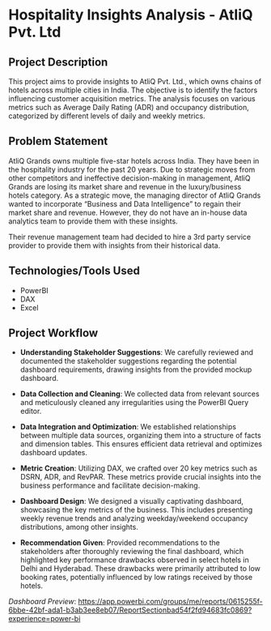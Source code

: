 
# Hospitality Insights Analysis - AtliQ Pvt. Ltd




## Project Description

This project aims to provide insights to AtliQ Pvt. Ltd., which owns chains of hotels across multiple cities in India. The objective is to identify the factors influencing customer acquisition metrics. The analysis focuses on various metrics such as Average Daily Rating (ADR) and occupancy distribution, categorized by different levels of daily and weekly metrics.
## Problem Statement

AtliQ Grands owns multiple five-star hotels across India. They have been in the hospitality industry for the past 20 years. Due to strategic moves from other competitors and ineffective decision-making in management, AtliQ Grands are losing its market share and revenue in the luxury/business hotels category. As a strategic move, the managing director of AtliQ Grands wanted to incorporate “Business and Data Intelligence” to regain their market share and revenue. However, they do not have an in-house data analytics team to provide them with these insights.

Their revenue management team had decided to hire a 3rd party service provider to provide them with insights from their historical data.
## Technologies/Tools Used

- PowerBI 
- DAX
- Excel

## Project Workflow

- **Understanding Stakeholder Suggestions**: We carefully reviewed and documented the stakeholder suggestions regarding the potential dashboard requirements, drawing insights from the provided mockup dashboard.

- **Data Collection and Cleaning**: We collected data from relevant sources and meticulously cleaned any irregularities using the PowerBI Query editor.

- **Data Integration and Optimization**: We established relationships between multiple data sources, organizing them into a structure of facts and dimension tables. This ensures efficient data retrieval and optimizes dashboard updates.

- **Metric Creation**: Utilizing DAX, we crafted over 20 key metrics such as DSRN, ADR, and RevPAR. These metrics provide crucial insights into the business performance and facilitate decision-making.

- **Dashboard Design**: We designed a visually captivating dashboard, showcasing the key metrics of the business. This includes presenting weekly revenue trends and analyzing weekday/weekend occupancy distributions, among other insights.

- **Recommendation Given**: Provided recommendations to the stakeholders after thoroughly reviewing the final dashboard, which highlighted key performance drawbacks observed in select hotels in Delhi and Hyderabad. These drawbacks were primarily attributed to low booking rates, potentially influenced by low ratings received by those hotels.

*Dashboard Preview*: https://app.powerbi.com/groups/me/reports/0615255f-6bbe-42bf-ada1-b3ab3ee8eb07/ReportSectionbad54f2fd94683fc0869?experience=power-bi



